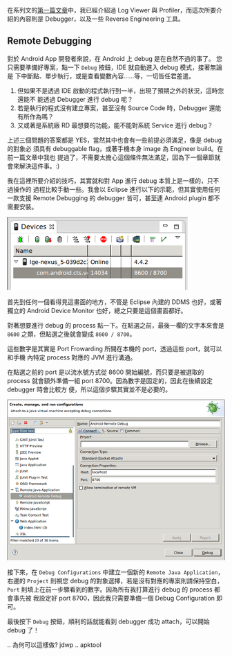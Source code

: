 <!--
.. title: Android Java 層 Debug 工具介紹 (2)
.. slug: android-java-debugging-2
.. date: 2014/02/09 20:36:56
.. tags: Android, debugging, Eclipse, apktool
.. link:
.. description:
.. type: text
-->

在系列文的[第一篇文章][]中，我已經介紹過 Log Viewer 與
Profiler，而這次所要介紹的內容則是 Debugger，以及一些 Reverse Engineering 工具。

[第一篇文章]: android-java-debugging-1.html

## Remote Debugging

對於 Android App 開發者來說，在 Android 上 debug 是在自然不過的事了。
您只需要準備好專案，點一下 `Debug` 按鈕，IDE 就自動進入 debug 模式，接著無論是
下中斷點、單步執行，或是查看變數內容……等，一切皆任君差遣。

1. 但如果不是透過 IDE 啟動的程式執行到一半，出現了預期之外的狀況，這時您還能不
   能透過 Debugger 進行 debug 呢？
2. 若是執行的程式沒有建立專案，甚至沒有 Source Code 時，Debugger 還能有所作為嗎？
3. 又或著是系統廠 RD 最想要的功能，能不能對系統 Service 進行 debug？

上述三個問題的答案都是 YES，當然其中也會有一些前提必須滿足，像是 debug 的對象必
須具有 debuggable flag，或著手機本身 image 為 Engineer build。在前一篇文章中我也
提過了，不需要太擔心這個條件無法滿足，因為下一個章節就會來解決這件事。:)

我在這裡所要介紹的技巧，其實就和對 App 進行 debug 本質上是一樣的，只不過操作的
過程比較手動一些。我會以 Eclipse 進行以下的示範，但其實使用任何一款支援 Remote
Debugging 的 debugger 皆可，甚至連 Android plugin 都不需要安裝。

![Select debug port](/galleries/android-java-debug/debug_port.png)

首先到任何一個看得見這畫面的地方，不管是 Eclipse 內建的 DDMS 也好，或著獨立的
Android Device Monitor 也好，總之只要是這個畫面都好。

對著想要進行 debug 的 process 點一下。在點選之前，最後一欄的文字本來會是 `8600`
之類，但點選之後就會變成 `8600 / 8700`。

這些數字是其實是 Port Frowarding 所開在本機的 port，透過這些 port，就可以和手機
內特定 process 對應的 JVM 進行溝通。

在點選之前的 port 是以流水號方式從 8600 開始編號，而只要是被選取的 process
就會額外準備一組 port 8700。因為數字是固定的，因此在後續設定 debugger 時會比較方
便，所以這個步驟其實並不是必要的。

![Create debug configure](/galleries/android-java-debug/debug_config.png)

接下來，在 `Debug Configurations` 中建立一個新的 `Remote Java Application`，
右邊的 `Project` 則視您 debug 的對象選擇，若是沒有對應的專案則請保持空白，
`Port` 則填上在前一步驟看到的數字。因為所有我打算進行 debug 的 process 都會事先被
我設定好 port 8700，因此我只需要準備一個 Debug Configuration 即可。

最後按下 `Debug` 按鈕，順利的話就能看到 debugger 成功 attach，可以開始 debug 了！

.. 為何可以這樣做? jdwp
.. apktool
